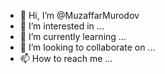 - 👋 Hi, I’m @MuzaffarMurodov
- 👀 I’m interested in ...
- 🌱 I’m currently learning ...
- 💞️ I’m looking to collaborate on ...
- 📫 How to reach me ...

<!---
MuzaffarMurodov/MuzaffarMurodov is a ✨ special ✨ repository because its `README.md` (this file) appears on your GitHub profile.
You can click the Preview link to take a look at your changes.
--->
